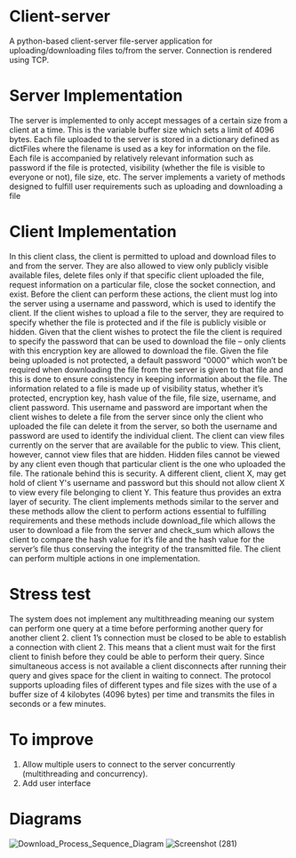 # Client-server
A python-based client-server file-server application for uploading/downloading files to/from the server. Connection is rendered using TCP. 

# Server Implementation
The server is implemented to only accept messages of a certain size from a client at a time. This is the variable
buffer size which sets a limit of 4096 bytes. Each file uploaded to the server is stored in a dictionary defined
as dictFiles where the filename is used as a key for information on the file. Each file is accompanied by
relatively relevant information such as password if the file is protected, visibility (whether the file is visible
to everyone or not), file size, etc. The server implements a variety of methods designed to fulfill user
requirements such as uploading and downloading a file

# Client Implementation
In this client class, the client is permitted to upload and download files to and from the server. They are also
allowed to view only publicly visible available files, delete files only if that specific client uploaded the file,
request information on a particular file, close the socket connection, and exist. Before the client can
perform these actions, the client must log into the server using a username and password, which is used to identify
the client. If the client wishes to upload a file to the server, they are required to specify whether the file is
protected and if the file is publicly visible or hidden. Given that the client wishes to protect the file the client
is required to specify the password that can be used to download the file – only clients with this encryption
key are allowed to download the file. Given the file being uploaded is not protected, a default password “0000”
which won’t be required when downloading the file from the server is given to that file and this is done to
ensure consistency in keeping information about the file. The information related to a file is made up of
visibility status, whether it’s protected, encryption key, hash value of the file, file size, username, and
client password. This username and password are important when the client wishes to delete a file from the
server since only the client who uploaded the file can delete it from the server, so both the username and
password are used to identify the individual client. The client can view files currently on the server that are
available for the public to view. This client, however, cannot view files that are hidden. Hidden files cannot
be viewed by any client even though that particular client is the one who uploaded the file. The rationale
behind this is security. A different client, client X, may get hold of client Y's username and password but this
should not allow client X to view every file belonging to client Y. This feature thus provides an extra layer of
security. The client implements methods similar to the server and these methods allow the client to perform
actions essential to fulfilling requirements and these methods include download_file which allows the user to
download a file from the server and check_sum which allows the client to compare the hash value for it’s file
and the hash value for the server’s file thus conserving the integrity of the transmitted file. The client can
perform multiple actions in one implementation.

# Stress test
The system does not implement any multithreading meaning our system can perform one query at a time 
before performing another query for another client 2. client 1’s connection must be closed to be able to
establish a connection with client 2. This means that a client must wait for the first client to finish before they
could be able to perform their query. Since simultaneous access is not available a client disconnects after
running their query and gives space for the client in waiting to connect. The protocol supports uploading files
of different types and file sizes with the use of a buffer size of 4 kilobytes (4096 bytes) per time and transmits
the files in seconds or a few minutes.

# To improve
1. Allow multiple users to connect to the server concurrently (multithreading and concurrency).
2. Add user interface

# Diagrams
![Download_Process_Sequence_Diagram](https://github.com/snmyk/Client-server/assets/67907125/310e08b1-7165-4c1c-a19b-18f41722b629)
![Screenshot (281)](https://github.com/snmyk/Client-server/assets/67907125/e8b83dd8-9e5b-439f-9311-1f5d8bdd5c41)

